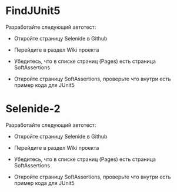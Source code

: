 # FindJUnit5 
 Разработайте следующий автотест:

 - Откройте страницу Selenide в Github

 - Перейдите в раздел Wiki проекта

 - Убедитесь, что в списке страниц (Pages) есть страница SoftAssertions

 - Откройте страницу SoftAssertions, проверьте что внутри есть пример кода для JUnit5
# Selenide-2
 Разработайте следующий автотест:

 - Откройте страницу Selenide в Github

 - Перейдите в раздел Wiki проекта

 - Убедитесь, что в списке страниц (Pages) есть страница SoftAssertions

 - Откройте страницу SoftAssertions, проверьте что внутри есть пример кода для JUnit5

